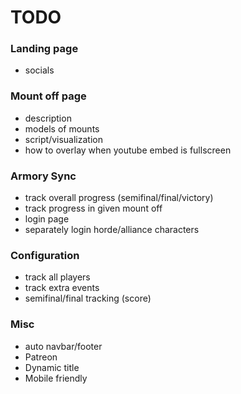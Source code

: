 # TODO
### Landing page
* socials

### Mount off page
* description
* models of mounts
* script/visualization
* how to overlay when youtube embed is fullscreen
### Armory Sync
* track overall progress (semifinal/final/victory)
* track progress in given mount off
* login page
* separately login horde/alliance characters

### Configuration
* track all players
* track extra events
* semifinal/final tracking (score)

### Misc
* auto navbar/footer
* Patreon
* Dynamic title
* Mobile friendly